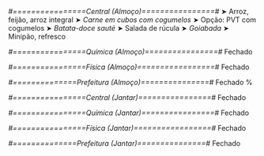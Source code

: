 
*#================Central (Almoço)================#*
➤ Arroz, feijão, arroz integral
➤ *Carne em cubos com cogumelos*
➤ Opção: PVT com cogumelos
➤ *Batata-doce sauté*
➤ Salada de rúcula
➤ *Goiabada*
➤ Minipão, refresco

*#================Química (Almoço)================#*
Fechado

*#================Física (Almoço)=================#*
Fechado

*#==============Prefeitura (Almoço)===============#*
Fechado
%

*#================Central (Jantar)================#*
Fechado

*#================Química (Jantar)================#*
Fechado

*#================Física (Jantar)=================#*
Fechado

*#==============Prefeitura (Jantar)===============#*
Fechado
